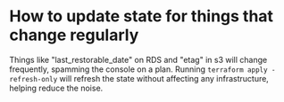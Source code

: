 # How to update state for things that change regularly
Things like "last_restorable_date" on RDS and "etag" in s3 will change frequently, spamming the console on a plan.
Running `terraform apply -refresh-only` will refresh the state without affecting any infrastructure, helping reduce the noise.